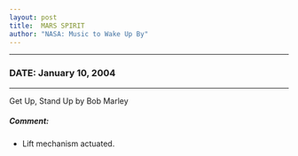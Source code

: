 ```yaml
---
layout: post
title:  MARS SPIRIT
author: "NASA: Music to Wake Up By"
---
```


----
### DATE: January 10, 2004
----
Get Up, Stand Up by Bob Marley

##### Comment:
* Lift mechanism actuated.
